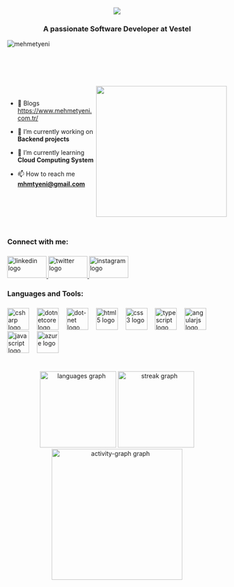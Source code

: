 <h1 align="center">
    <img src="https://readme-typing-svg.herokuapp.com/?font=Righteous&color=00A450&size=35&center=true&vCenter=true&width=500&height=70&duration=4000&lines=Hi+There!;+I%27m+Mehmet+Yeni!;" />
</h1>

<h3 align="center">A passionate Software Developer at Vestel</h3>
<p align="left"> <img src="https://komarev.com/ghpvc/?username=mhmtyeni&label=Profile%20views&color=0e75b6&style=flat" alt="mehmetyeni" /> </p>
<br>

###


<br>
<br>
                                                                <img src="https://media.giphy.com/media/v1.Y2lkPTc5MGI3NjExdWtkcWU1YmpnbXVsMWxlNTJoanZ4NzBjaHhxYTFqa2dtNnZnNnBseSZlcD12MV9pbnRlcm5hbF9naWZfYnlfaWQmY3Q9Zw/2IudUHdI075HL02Pkk/giphy.gif" width="300px" align="right" alt="">

<br>

- 📝 Blogs https://www.mehmetyeni.com.tr/ 
  
- 🔭 I’m currently working on **Backend projects** 
                                                                                                                                                                                                        
- 🌱 I’m currently learning **Cloud Computing System**

- 📫 How to reach me **mhmtyeni@gmail.com**


###
<br>
<br>
<br>
<br>
<h3 align="left">Connect with me:</h3>

###

<div align="left">
  <a href="https://www.linkedin.com/in/mehmet-yeni/" target="_blank">
    <img src="https://raw.githubusercontent.com/maurodesouza/profile-readme-generator/master/src/assets/icons/social/linkedin/default.svg" width="90" height="50" alt="linkedin logo"  />
  </a>
  <a href="https://www.x.com/mhmtyeni" target="_blank">
    <img src="https://raw.githubusercontent.com/maurodesouza/profile-readme-generator/master/src/assets/icons/social/twitter/default.svg" width="90" height="50" alt="twitter logo"  />
  </a>
  <a href="https://www.instagram.com/mhmtyeni" target="_blank">
    <img src="https://raw.githubusercontent.com/maurodesouza/profile-readme-generator/master/src/assets/icons/social/instagram/default.svg" width="90" height="50" alt="instagram logo"  />
  </a>
</div>

###

<h3 align="left">Languages and Tools:</h3>

###

<div align="left">
  <img src="https://cdn.jsdelivr.net/gh/devicons/devicon/icons/csharp/csharp-original.svg" height="50" alt="csharp logo"  />
  <img width="10" />
  <img src="https://cdn.jsdelivr.net/gh/devicons/devicon/icons/dotnetcore/dotnetcore-original.svg" height="50" alt="dotnetcore logo"  />
  <img width="10" />
  <img src="https://cdn.jsdelivr.net/gh/devicons/devicon/icons/dot-net/dot-net-plain-wordmark.svg" height="50" alt="dot-net logo"  />
  <img width="10" />
  <img src="https://cdn.jsdelivr.net/gh/devicons/devicon/icons/html5/html5-original.svg" height="50" alt="html5 logo"  />
  <img width="10" />
  <img src="https://cdn.jsdelivr.net/gh/devicons/devicon/icons/css3/css3-original.svg" height="50" alt="css3 logo"  />
  <img width="10" />
  <img src="https://cdn.jsdelivr.net/gh/devicons/devicon/icons/typescript/typescript-original.svg" height="50" alt="typescript logo"  />
  <img width="10" />
  <img src="https://cdn.jsdelivr.net/gh/devicons/devicon/icons/angularjs/angularjs-original.svg" height="50" alt="angularjs logo"  />
  <img width="10" />
  <img src="https://cdn.jsdelivr.net/gh/devicons/devicon/icons/javascript/javascript-original.svg" height="50" alt="javascript logo"  />
  <img width="10" />
  <img src="https://cdn.jsdelivr.net/gh/devicons/devicon/icons/azure/azure-original-wordmark.svg" height="50" alt="azure logo"  />
</div>

###

<h1 align="left"></h1>

###

<div align="center">  
  <img src="https://github-readme-stats.vercel.app/api/top-langs?username=Mhmtyeni&locale=en&hide_title=false&layout=compact&card_width=320&langs_count=5&theme=vue-dark&hide_border=false&order=2" height="175" alt="languages graph"  />
  <img src="https://streak-stats.demolab.com?user=Mhmtyeni&locale=en&mode=daily&theme=vue-dark&hide_border=false&border_radius=5&order=3" height="175" alt="streak graph"  />
  <img src="https://github-readme-activity-graph.vercel.app/graph?username=Mhmtyeni&radius=16&theme=vue&area=true&order=5" height="300" alt="activity-graph graph"  />
</div>

###
